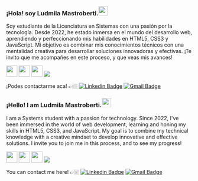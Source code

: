 ### ¡Hola! soy Ludmila Mastroberti.<img src="https://media.giphy.com/media/hvRJCLFzcasrR4ia7z/giphy.gif" width="25px">

Soy estudiante de la Licenciatura en Sistemas con una pasión por la tecnología. Desde 2022, he estado inmersa en el mundo del desarrollo web, aprendiendo y perfeccionando mis habilidades en HTML5, CSS3 y JavaScript. Mi objetivo es combinar mis conocimientos técnicos con una mentalidad creativa para desarrollar soluciones innovadoras y efectivas.
¡Te invito que me acompañes en este proceso, y que veas mis avances!

<img src = 'https://github.com/MarikIshtar007/MarikIshtar007/blob/master/images/html.svg' width='30'/> <img src = 'https://github.com/MarikIshtar007/MarikIshtar007/blob/master/images/css.svg' width='30'/> <img src = 'https://github.com/MarikIshtar007/MarikIshtar007/blob/master/images/js.svg' width='30'/>  <img src="https://img.shields.io/badge/C-00599C?style=for-the-badge&logo=c&logoColor=white">

¡Podes contactarme aca! 👉🏼
[![Linkedin Badge](https://img.shields.io/badge/-LudmilaMastroberti-blue?style=flat-square&logo=Linkedin&logoColor=white&link=https://www.linkedin.com/in/Ludmila-Mastroberti)]( https://www.linkedin.com/in/ludmila-mastroberti) [![Gmail Badge](https://img.shields.io/badge/-ludmilabelenmastroberti@gmail.com-c14438?style=flat-square&logo=Gmail&logoColor=white&link=mailto:ludmilabelenmastroberti@gmail.com)](mailto:ludmilabelenmastroberti@gmail.com)





### ¡Hello! I am Ludmila Mastroberti.<img src="https://media.giphy.com/media/hvRJCLFzcasrR4ia7z/giphy.gif" width="25px">

I am a Systems student with a passion for technology. Since 2022, I've been immersed in the world of web development, learning and honing my skills in HTML5, CSS3, and JavaScript. My goal is to combine my technical knowledge with a creative mindset to develop innovative and effective solutions. 
I invite you to join me in this process, and to see my progress!

<img src = 'https://github.com/MarikIshtar007/MarikIshtar007/blob/master/images/html.svg' width='30'/> <img src = 'https://github.com/MarikIshtar007/MarikIshtar007/blob/master/images/css.svg' width='30'/> <img src = 'https://github.com/MarikIshtar007/MarikIshtar007/blob/master/images/js.svg' width='30'/>  <img src="https://img.shields.io/badge/C-00599C?style=for-the-badge&logo=c&logoColor=white">

You can contact me here! 👉🏼 [![Linkedin Badge](https://img.shields.io/badge/-LudmilaMastroberti-blue?style=flat-square&logo=Linkedin&logoColor=white&link=https://www.linkedin.com/in/Ludmila-Mastroberti)]( https://www.linkedin.com/in/ludmila-mastroberti) [![Gmail Badge](https://img.shields.io/badge/-ludmilabelenmastroberti@gmail.com-c14438?style=flat-square&logo=Gmail&logoColor=white&link=mailto:ludmilabelenmastroberti@gmail.com)](mailto:ludmilabelenmastroberti@gmail.com)


<!---
luddmastro/luddmastro is a ✨ special ✨ repository because its `README.md` (this file) appears on your GitHub profile.
You can click the Preview link to take a look at your changes.
--->
